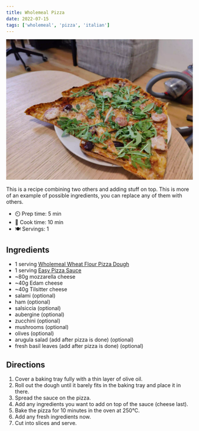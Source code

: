 ```yaml
---
title: Wholemeal Pizza
date: 2022-07-15
tags: ['wholemeal', 'pizza', 'italian']
---
```


![Wholemeal-Pizza](/recipes/pix/wholemeal-pizza.webp)

This is a recipe combining two others and adding stuff on top.
This is more of an example of possible ingredients, you can replace any of them with others.

- ⏲️ Prep time: 5 min
- 🍳 Cook time: 10 min
- 🍽️ Servings: 1

## Ingredients

- 1 serving [Wholemeal Wheat Flour Pizza Dough](/recipes/wholemeal-wheat-flour-pizza-dough)
- 1 serving [Easy Pizza Sauce](/recipes/easy-pizza-sauce)
- ~80g mozzarella cheese
- ~40g Edam cheese
- ~40g Tilsitter cheese
- salami (optional)
- ham (optional)
- salsiccia (optional)
- aubergine (optional)
- zucchini (optional)
- mushrooms (optional)
- olives (optional)
- arugula salad (add after pizza is done) (optional)
- fresh basil leaves (add after pizza is done) (optional)

## Directions

1. Cover a baking tray fully with a thin layer of olive oil.
2. Roll out the dough until it barely fits in the baking tray and place it in there.
3. Spread the sauce on the pizza.
4. Add any ingredients you want to add on top of the sauce (cheese last).
5. Bake the pizza for 10 minutes in the oven at 250°C.
6. Add any fresh ingredients now.
7. Cut into slices and serve.
